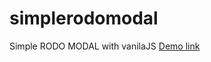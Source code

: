# simplerodomodal
Simple RODO MODAL with vanilaJS
[Demo link](https://ckusopot.pl/qki/rodotest "Demo Link")